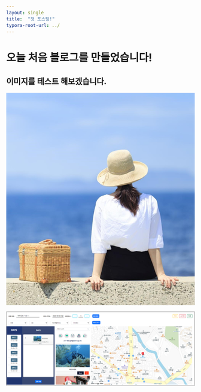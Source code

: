 ```yaml
---
layout: single
title:  "첫 포스팅!"
typora-root-url: ../
---
```


# 오늘 처음 블로그를 만들었습니다!

## 이미지를 테스트 해보겠습니다.

![그림1](/assets/images/2024-04-16-first/그림1.jpg)

![그림2](/assets/images/2024-04-16-first/그림2.png)
